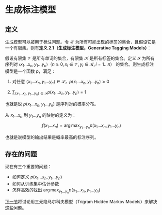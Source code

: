 # 生成标注模型

## 定义

生成模型可以被用于标注问题。令 $\mathcal{K}$ 为所有可能出现的标签的集合，且假设它是一个有限集。则有**定义 2.1（生成标注模型，Generative Tagging Models）**：

假设有限集 $\mathcal{V}$ 是所有单词的集合，有限集 $\mathcal{K}$ 是所有标签的集合。定义 $\mathcal{S}$ 为所有序列对 $\langle x_1 \dots x_n, y_1 \dots y_n \rangle$（$n \geq 0, x_i \in \mathcal{V}, y_i \in \mathcal{K}, i = 1 \dots n$） 的集合。则生成标注模型是一个函数 $p$，满足：

1. 对任意 $\langle x_1 \dots x_n, y_1 \dots y_n \rangle \in \mathcal{S}$，$p(x_1 \dots x_n, y_1 \dots y_n) \geq 0$

2. $\sum_{\langle x_1 \dots x_n, y_1 \dots y_n \rangle \in \mathcal{S}} p(x_1 \dots x_n, y_1 \dots y_n) = 1$

也就是说 $p(x_1 \dots x_n, y_1 \dots y_n)$ 是序列对的概率分布。

从 $x_1 \dots x_n$ 到 $y_1 \dots y_n$ 的映射的定义为：

$$
f(x_1 \dots x_n) = \arg \max_{y_1 \dots y_n} p(x_1 \dots x_n, y_1 \dots y_n)
$$

也就是说模型的输出结果是概率最高的标注序列。



## 存在的问题

现在有三个重要的问题：

- 如何定义 $p(x_1 \dots x_n, y_1 \dots y_n)$
- 如何从训练集中估计参数
- 怎样高效的找出 $\arg \max_{y_1 \dots y_n} p(x_1 \dots x_n, y_1 \dots y_n)$

[下一节](/ai/nlp/tagging-problems-hmms/trigram-hmms/)将讨论用三元隐马尔科夫模型（Trigram Hidden Markov Models）来解决这些问题。